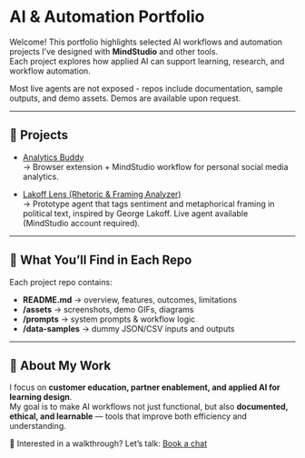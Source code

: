 
# AI & Automation Portfolio

Welcome! This portfolio highlights selected AI workflows and automation projects I’ve designed with **MindStudio** and other tools.  
Each project explores how applied AI can support learning, research, and workflow automation.

Most live agents are not exposed - repos include documentation, sample outputs, and demo assets. Demos are available upon request.

---

## 📂 Projects

- [Analytics Buddy](https://github.com/1beebe/analytics-buddy)  
  → Browser extension + MindStudio workflow for personal social media analytics.  

- [Lakoff Lens (Rhetoric & Framing Analyzer)](https://github.com/1beebe/lakoff-lens)  
  → Prototype agent that tags sentiment and metaphorical framing in political text, inspired by George Lakoff. Live agent available (MindStudio account required). 

---

## 📖 What You’ll Find in Each Repo
Each project repo contains:
- **README.md** → overview, features, outcomes, limitations  
- **/assets** → screenshots, demo GIFs, diagrams  
- **/prompts** → system prompts & workflow logic  
- **/data-samples** → dummy JSON/CSV inputs and outputs  

---

## 🎯 About My Work
I focus on **customer education, partner enablement, and applied AI for learning design**.  
My goal is to make AI workflows not just functional, but also **documented, ethical, and learnable** — tools that improve both efficiency and understanding.  

📩 Interested in a walkthrough? Let’s talk: [Book a chat](https://calendly.com/ligaya-b/chat)  

